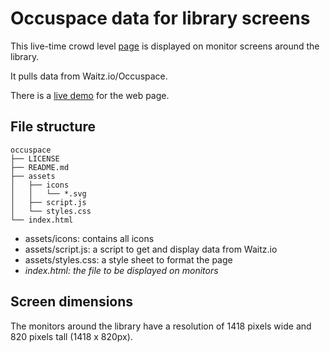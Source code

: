 # Occuspace data for library screens 
This live-time crowd level [page](https://www.library.fullerton.edu/study-make/how-busy/monitor-format.html) is displayed on monitor screens around the library.

It pulls data from Waitz.io/Occuspace.

There is a [live demo](https://fullertonlibcode.github.io/occuspace/) for the web page.

## File structure
```
occuspace
├── LICENSE
├── README.md
├── assets
│   ├── icons
│   │   └── *.svg
│   ├── script.js
│   └── styles.css
└── index.html
```
- assets/icons: contains all icons
- assets/script.js: a script to get and display data from Waitz.io
- assets/styles.css: a style sheet to format the page
- *index.html: the file to be displayed on monitors*

## Screen dimensions
The monitors around the library have a resolution of 1418 pixels wide and 820 pixels tall (1418 x 820px).